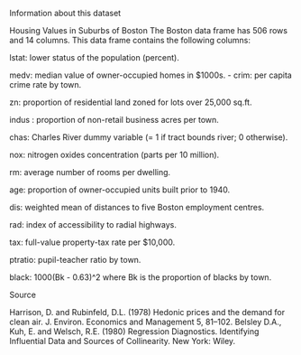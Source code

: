 Information about this dataset

Housing Values in Suburbs of Boston The Boston data frame has 506 rows and 14 columns. This data frame contains the following columns:

lstat: lower status of the population (percent).

medv: median value of owner-occupied homes in $1000s. - crim: per capita crime rate by town.

zn: proportion of residential land zoned for lots over 25,000 sq.ft.

indus : proportion of non-retail business acres per town.

chas: Charles River dummy variable (= 1 if tract bounds river; 0 otherwise).

nox: nitrogen oxides concentration (parts per 10 million).

rm: average number of rooms per dwelling.

age: proportion of owner-occupied units built prior to 1940.

dis: weighted mean of distances to five Boston employment centres.

rad: index of accessibility to radial highways.

tax: full-value property-tax rate per $10,000.

ptratio: pupil-teacher ratio by town.

black: 1000(Bk - 0.63)^2 where Bk is the proportion of blacks by town.

Source

Harrison, D. and Rubinfeld, D.L. (1978) Hedonic prices and the demand for clean air. J. Environ. Economics and Management 5, 81–102.
Belsley D.A., Kuh, E. and Welsch, R.E. (1980) Regression Diagnostics. Identifying Influential Data and Sources of Collinearity. New York: Wiley.
